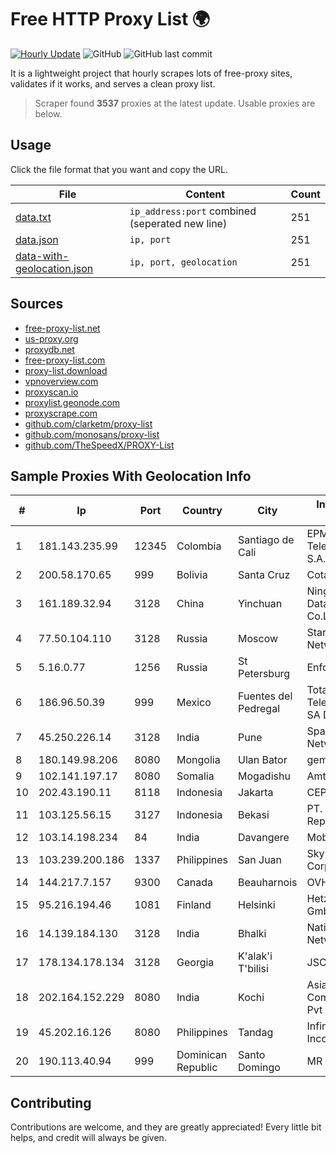 
# Free HTTP Proxy List 🌍

[![Hourly Update](https://github.com/mertguvencli/http-proxy-list/actions/workflows/main.yml/badge.svg?branch=main)](https://github.com/mertguvencli/http-proxy-list/actions/workflows/main.yml)
![GitHub](https://img.shields.io/github/license/mertguvencli/http-proxy-list)
![GitHub last commit](https://img.shields.io/github/last-commit/mertguvencli/http-proxy-list)

It is a lightweight project that hourly scrapes lots of free-proxy sites, validates if it works, and serves a clean proxy list.


> Scraper found **3537** proxies at the latest update. Usable proxies are below.

## Usage

Click the file format that you want and copy the URL.


|File|Content|Count|
|----|-------|-----|
|[data.txt](https://raw.githubusercontent.com/mertguvencli/http-proxy-list/main/proxy-list/data.txt)|`ip_address:port` combined (seperated new line)|251|
|[data.json](https://raw.githubusercontent.com/mertguvencli/http-proxy-list/main/proxy-list/data.json)|`ip, port`|251|
|[data-with-geolocation.json](https://raw.githubusercontent.com/mertguvencli/http-proxy-list/main/proxy-list/data-with-geolocation.json)|`ip, port, geolocation`|251|

## Sources

* [free-proxy-list.net](https://free-proxy-list.net)
* [us-proxy.org](https://www.us-proxy.org)
* [proxydb.net](http://proxydb.net)
* [free-proxy-list.com](https://free-proxy-list.com/?page=&port=&type%5B%5D=http&type%5B%5D=https&up_time=0&search=Search)
* [proxy-list.download](https://www.proxy-list.download/HTTP)
* [vpnoverview.com](https://vpnoverview.com/privacy/anonymous-browsing/free-proxy-servers)
* [proxyscan.io](https://www.proxyscan.io)
* [proxylist.geonode.com](https://proxylist.geonode.com/api/proxy-list?limit=300&page=1&sort_by=lastChecked&sort_type=desc&protocols=http,https)
* [proxyscrape.com](https://api.proxyscrape.com/v2/?request=displayproxies&protocol=http&timeout=10000&country=all&ssl=all&anonymity=all)
* [github.com/clarketm/proxy-list](https://raw.githubusercontent.com/clarketm/proxy-list/master/proxy-list-raw.txt)
* [github.com/monosans/proxy-list](https://raw.githubusercontent.com/monosans/proxy-list/main/proxies/http.txt)
* [github.com/TheSpeedX/PROXY-List](https://raw.githubusercontent.com/TheSpeedX/PROXY-List/master/http.txt)


## Sample Proxies With Geolocation Info

|#|Ip|Port|Country|City|Internet Service Provider|
|-|--|----|-------|----|-------------------------|
|1|181.143.235.99|12345|Colombia|Santiago de Cali|EPM Telecomunicaciones S.A. E.S.P.|
|2|200.58.170.65|999|Bolivia|Santa Cruz|Cotas Ltda.|
|3|161.189.32.94|3128|China|Yinchuan|Ningxia West Cloud Data Technology Co.Ltd.|
|4|77.50.104.110|3128|Russia|Moscow|StarLink Telecom Network|
|5|5.16.0.77|1256|Russia|St Petersburg|Enforta-MSK|
|6|186.96.50.39|999|Mexico|Fuentes del Pedregal|Total Play Telecomunicaciones SA De CV|
|7|45.250.226.14|3128|India|Pune|Space Vision Digital Network Pvt. Ltd|
|8|180.149.98.206|8080|Mongolia|Ulan Bator|gemnet subnetwork|
|9|102.141.197.17|8080|Somalia|Mogadishu|Amtel LTD|
|10|202.43.190.11|8118|Indonesia|Jakarta|CEPATNET|
|11|103.125.56.15|3127|Indonesia|Bekasi|PT. Eka Mas Republik|
|12|103.14.198.234|84|India|Davangere|Mobiwalkers|
|13|103.239.200.186|1337|Philippines|San Juan|Sky Cable Corporation|
|14|144.217.7.157|9300|Canada|Beauharnois|OVH SAS|
|15|95.216.194.46|1081|Finland|Helsinki|Hetzner Online GmbH|
|16|14.139.184.130|3128|India|Bhalki|National Knowledge Network|
|17|178.134.178.134|3128|Georgia|K'alak'i T'bilisi|JSC "Silknet"|
|18|202.164.152.229|8080|India|Kochi|Asianet Satellite Communications Pvt Ltd|
|19|45.202.16.126|8080|Philippines|Tandag|Infinivan Incorporated|
|20|190.113.40.94|999|Dominican Republic|Santo Domingo|MR Networking, SRL|



## Contributing

Contributions are welcome, and they are greatly appreciated! Every
little bit helps, and credit will always be given.

